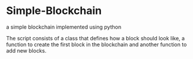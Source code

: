 # Simple-Blockchain
a simple blockchain implemented using python

The script consists of a class that defines 
how a block should look like, a function to 
create the first block in the blockchain and another
function to add new blocks.
